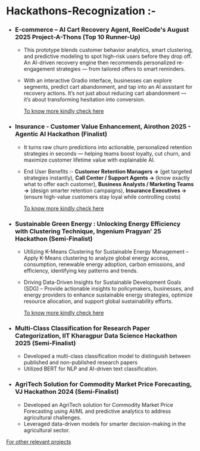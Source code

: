 # Hackathons-Recognization :-

* ### **E-commerce – AI Cart Recovery Agent, ReelCode's August 2025 Project-A-Thons (Top 10 Runner-Up)**

  * This prototype blends customer behavior analytics, smart clustering, and predictive modeling to spot high-risk users before they drop off. An AI-driven recovery engine then recommends personalized re-engagement strategies — from tailored offers to smart reminders.
  * With an interactive Gradio interface, businesses can explore segments, predict cart abandonment, and tap into an AI assistant for recovery actions. It’s not just about reducing cart abandonment — it’s about transforming hesitation into conversion.

    [To know more kindly check here](https://github.com/deepak7642/Project-A-Thons-ReelCode)

* ### **Insurance - Customer Value Enhancement, Airothon 2025 - Agentic AI Hackathon (Finalist)**

   * It turns raw churn predictions into actionable, personalized retention strategies in seconds — helping teams boost loyalty, cut churn, and maximize customer lifetime value with explainable AI.
   * End User Benefits :- **Customer Retention Managers →** (get targeted strategies instantly), **Call Center / Support Agents →** (know exactly what to offer each customer), **Business Analysts / Marketing Teams →** (design smarter retention campaigns), **Insurance Executives →** (ensure high-value customers stay loyal while controlling costs)

     [To know more kindly check here](https://github.com/deepak7642/Airothon-2025-Agentic-AI-Hackathon-)

* ### **Sustainable Green Energy : Unlocking Energy Efficiency with Clustering Technique, Ingenium Pragyan' 25 Hackathon (Semi-Finalist)**

   * Utilizing K-Means Clustering for Sustainable Energy Management – Apply K-Means clustering to analyze global energy access, consumption, renewable energy adoption, carbon emissions, and efficiency, identifying key patterns and trends. 
   * Driving Data-Driven Insights for Sustainable Development Goals (SDG) – Provide actionable insights to policymakers, businesses, and energy providers to enhance sustainable energy strategies, optimize resource allocation, and support global sustainability efforts.

     [To know more kindly check here](https://github.com/deepak7642/Ingenium-Pragyan-25-Hackathon)

* ### **Multi-Class Classification for Research Paper Categorization, IIT Kharagpur Data Science Hackathon 2025 (Semi-Finalist)**

   * Developed a multi-class classification model to distinguish between published and non-published research papers
   * Utilized BERT for NLP and AI-driven text classification.

* ### **AgriTech Solution for Commodity Market Price Forecasting, VJ Hackathon 2024 (Semi-Finalist)**

   *  Developed an AgriTech solution for Commodity Market Price Forecasting using AI/ML and predictive analytics to address agricultural challenges.
   *  Leveraged data-driven models for smarter decision-making in the agricultural sector.


[For other relevant projects](https://github.com/deepak7642/Unique-and-Real-World-based-Projects)
